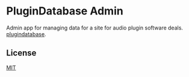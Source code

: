 # PluginDatabase Admin

Admin app for managing data for a site for audio plugin software deals.
[plugindatabase](https://github.com/jez321/plugindatabase).

## License
[MIT](https://choosealicense.com/licenses/mit/)
